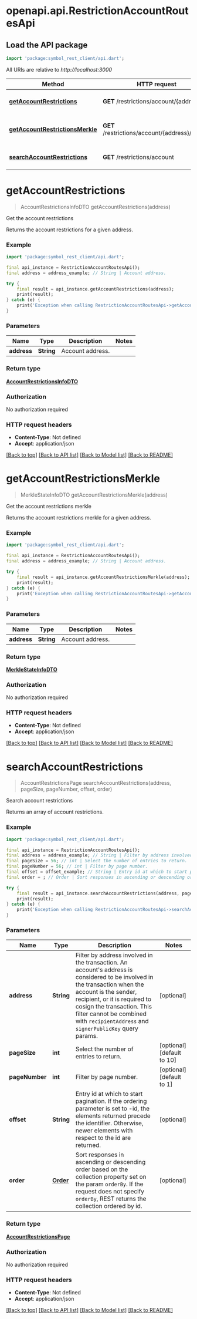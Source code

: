 # openapi.api.RestrictionAccountRoutesApi

## Load the API package
```dart
import 'package:symbol_rest_client/api.dart';
```

All URIs are relative to *http://localhost:3000*

Method | HTTP request | Description
------------- | ------------- | -------------
[**getAccountRestrictions**](RestrictionAccountRoutesApi.md#getaccountrestrictions) | **GET** /restrictions/account/{address} | Get the account restrictions
[**getAccountRestrictionsMerkle**](RestrictionAccountRoutesApi.md#getaccountrestrictionsmerkle) | **GET** /restrictions/account/{address}/merkle | Get the account restrictions merkle
[**searchAccountRestrictions**](RestrictionAccountRoutesApi.md#searchaccountrestrictions) | **GET** /restrictions/account | Search account restrictions


# **getAccountRestrictions**
> AccountRestrictionsInfoDTO getAccountRestrictions(address)

Get the account restrictions

Returns the account restrictions for a given address.

### Example
```dart
import 'package:symbol_rest_client/api.dart';

final api_instance = RestrictionAccountRoutesApi();
final address = address_example; // String | Account address.

try {
    final result = api_instance.getAccountRestrictions(address);
    print(result);
} catch (e) {
    print('Exception when calling RestrictionAccountRoutesApi->getAccountRestrictions: $e\n');
}
```

### Parameters

Name | Type | Description  | Notes
------------- | ------------- | ------------- | -------------
 **address** | **String**| Account address. | 

### Return type

[**AccountRestrictionsInfoDTO**](AccountRestrictionsInfoDTO.md)

### Authorization

No authorization required

### HTTP request headers

 - **Content-Type**: Not defined
 - **Accept**: application/json

[[Back to top]](#) [[Back to API list]](../README.md#documentation-for-api-endpoints) [[Back to Model list]](../README.md#documentation-for-models) [[Back to README]](../README.md)

# **getAccountRestrictionsMerkle**
> MerkleStateInfoDTO getAccountRestrictionsMerkle(address)

Get the account restrictions merkle

Returns the account restrictions merkle for a given address.

### Example
```dart
import 'package:symbol_rest_client/api.dart';

final api_instance = RestrictionAccountRoutesApi();
final address = address_example; // String | Account address.

try {
    final result = api_instance.getAccountRestrictionsMerkle(address);
    print(result);
} catch (e) {
    print('Exception when calling RestrictionAccountRoutesApi->getAccountRestrictionsMerkle: $e\n');
}
```

### Parameters

Name | Type | Description  | Notes
------------- | ------------- | ------------- | -------------
 **address** | **String**| Account address. | 

### Return type

[**MerkleStateInfoDTO**](MerkleStateInfoDTO.md)

### Authorization

No authorization required

### HTTP request headers

 - **Content-Type**: Not defined
 - **Accept**: application/json

[[Back to top]](#) [[Back to API list]](../README.md#documentation-for-api-endpoints) [[Back to Model list]](../README.md#documentation-for-models) [[Back to README]](../README.md)

# **searchAccountRestrictions**
> AccountRestrictionsPage searchAccountRestrictions(address, pageSize, pageNumber, offset, order)

Search account restrictions

Returns an array of account restrictions.

### Example
```dart
import 'package:symbol_rest_client/api.dart';

final api_instance = RestrictionAccountRoutesApi();
final address = address_example; // String | Filter by address involved in the transaction. An account's address is considered to be involved in the transaction when the account is the sender, recipient, or it is required to cosign the transaction. This filter cannot be combined with ``recipientAddress`` and ``signerPublicKey`` query params. 
final pageSize = 56; // int | Select the number of entries to return.
final pageNumber = 56; // int | Filter by page number.
final offset = offset_example; // String | Entry id at which to start pagination. If the ordering parameter is set to -id, the elements returned precede the identifier. Otherwise, newer elements with respect to the id are returned. 
final order = ; // Order | Sort responses in ascending or descending order based on the collection property set on the param ``orderBy``. If the request does not specify ``orderBy``, REST returns the collection ordered by id. 

try {
    final result = api_instance.searchAccountRestrictions(address, pageSize, pageNumber, offset, order);
    print(result);
} catch (e) {
    print('Exception when calling RestrictionAccountRoutesApi->searchAccountRestrictions: $e\n');
}
```

### Parameters

Name | Type | Description  | Notes
------------- | ------------- | ------------- | -------------
 **address** | **String**| Filter by address involved in the transaction. An account's address is considered to be involved in the transaction when the account is the sender, recipient, or it is required to cosign the transaction. This filter cannot be combined with ``recipientAddress`` and ``signerPublicKey`` query params.  | [optional] 
 **pageSize** | **int**| Select the number of entries to return. | [optional] [default to 10]
 **pageNumber** | **int**| Filter by page number. | [optional] [default to 1]
 **offset** | **String**| Entry id at which to start pagination. If the ordering parameter is set to -id, the elements returned precede the identifier. Otherwise, newer elements with respect to the id are returned.  | [optional] 
 **order** | [**Order**](.md)| Sort responses in ascending or descending order based on the collection property set on the param ``orderBy``. If the request does not specify ``orderBy``, REST returns the collection ordered by id.  | [optional] 

### Return type

[**AccountRestrictionsPage**](AccountRestrictionsPage.md)

### Authorization

No authorization required

### HTTP request headers

 - **Content-Type**: Not defined
 - **Accept**: application/json

[[Back to top]](#) [[Back to API list]](../README.md#documentation-for-api-endpoints) [[Back to Model list]](../README.md#documentation-for-models) [[Back to README]](../README.md)

